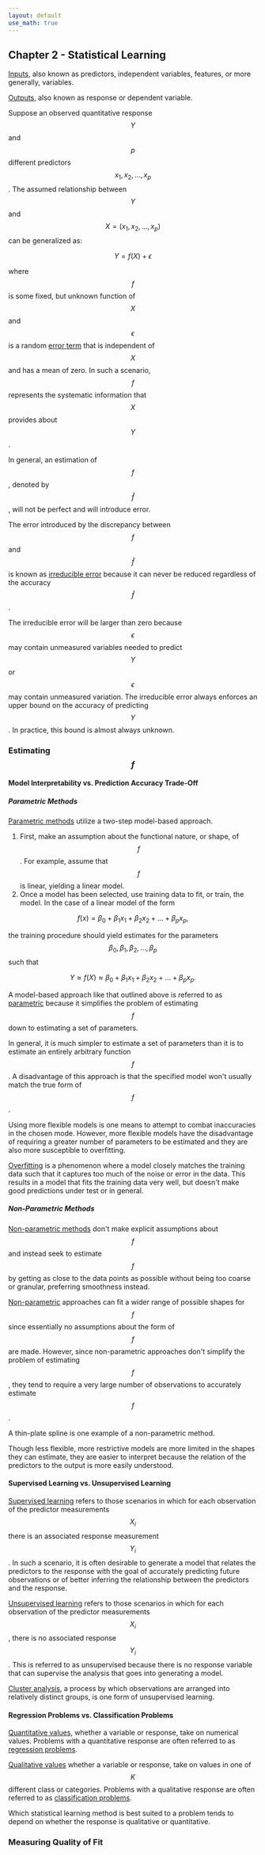 ```yaml
---
layout: default
use_math: true
---
```


## Chapter 2 - Statistical Learning

[Inputs][glossary-input], also known as predictors, independent variables, features, or more
generally, variables.

[Outputs][glossary-output], also known as response or dependent variable.

Suppose an observed quantitative response $$ {Y} $$ and $$ {p} $$ different
predictors $$ x_{1}, x_{2}, \ldots, x_{p} $$. The assumed relationship between $$
{Y} $$ and $$ X = (x_{1}, x_{2}, \ldots, x_{p}) $$ can be generalized as:

$$ {Y} = f(X) + \epsilon $$

where $$ {f} $$ is some fixed, but unknown function of $$ {X} $$ and $$ \epsilon
$$ is a random [error term][glossary-irreducible-error] that is independent of
$$ {X} $$ and has a mean of zero. In such a scenario, $$ f $$ represents the
systematic information that $$ X $$ provides about $$ Y $$.

In general, an estimation of $$ f $$, denoted by $$ \hat{f} $$, will not be
perfect and will introduce error.

The error introduced by the discrepancy between $$ f $$ and $$ \hat{f} $$ is
known as [irreducible error][glossary-irreducible-error] because it can never be
reduced regardless of the accuracy $$ \hat{f} $$.

The irreducible error will be larger than zero because $$ \epsilon $$ may
contain unmeasured variables needed to predict $$ {Y} $$ or $$ \epsilon $$ may
contain unmeasured variation. The irreducible error always enforces an upper
bound on the accuracy of predicting $$ {Y} $$. In practice, this bound is almost
always unknown.

### Estimating $$ {f} $$

#### Model Interpretability vs. Prediction Accuracy Trade-Off

##### Parametric Methods

[Parametric methods][glossary-parametric-methods] utilize a two-step model-based
approach.

1. First, make an assumption about the functional nature, or shape, of $$ {f}
$$. For example, assume that $$ {f} $$ is linear, yielding a linear model.
2. Once a model has been selected, use training data to fit, or train, the
model. In the case of a linear model of the form

$$ f(x) = \beta_{0} + \beta_{1}x_{1} + \beta_{2}x_{2} + \ldots + \beta_{p}x_{p}, $$

the training procedure should yield estimates for the parameters $$ \beta_{0},
\beta_{1}, \beta_{2}, \ldots, \beta_{p} $$ such that

$$ {Y} \approx f({X}) \approx \beta_{0} + \beta_{1}x_{1} + \beta_{2}x_{2} + \ldots + \beta_{p}x_{p}. $$

A model-based approach like that outlined above is referred to as
[parametric][glossary-parametric] because it simplifies the problem of
estimating $$ {f} $$ down to estimating a set of parameters.

In general, it is much simpler to estimate a set of parameters than it is to
estimate an entirely arbitrary function $$ {f} $$. A disadvantage of this
approach is that the specified model won't usually match the true form of $$ f
$$.

Using more flexible models is one means to attempt to combat inaccuracies in the
chosen mode. However, more flexible models have the disadvantage of requiring a
greater number of parameters to be estimated and they are also more susceptible
to overfitting.

[Overfitting][glossary-overfitting] is a phenomenon where a model closely
matches the training data such that it captures too much of the noise or error
in the data. This results in a model that fits the training data very well, but
doesn't make good predictions under test or in general.

##### Non-Parametric Methods

[Non-parametric methods][glossary-non-parametric-methods] don't make explicit
assumptions about $$ f $$ and instead seek to estimate $$ f $$ by getting as
close to the data points as possible without being too coarse or granular,
preferring smoothness instead.

[Non-parametric][glossary-non-parametric-methods] approaches can fit a wider
range of possible shapes for $$ {f} $$ since essentially no assumptions about
the form of $$ {f} $$ are made. However, since non-parametric approaches don't
simplify the problem of estimating $$ {f} $$, they tend to require a very large
number of observations to accurately estimate $$ {f} $$.

A thin-plate spline is one example of a non-parametric method.

Though less flexible, more restrictive models are more limited in the shapes
they can estimate, they are easier to interpret because the relation of the
predictors to the output is more easily understood.

#### Supervised Learning vs. Unsupervised Learning

[Supervised learning][glossary-supervised-learning] refers to those scenarios in
which for each observation of the predictor measurements $$ X_{i} $$ there is an
associated response measurement $$ Y_{i} $$. In such a scenario, it is often
desirable to generate a model that relates the predictors to the response with
the goal of accurately predicting future observations or of better inferring the
relationship between the predictors and the response.

[Unsupervised learning][glossary-unsupervised-learning] refers to those
scenarios in which for each observation of the predictor measurements $$ X_{i}
$$, there is no associated response $$ Y_{i} $$. This is referred to as
unsupervised because there is no response variable that can supervise the
analysis that goes into generating a model.

[Cluster analysis][glossary-cluster-analysis], a process by which observations
are arranged into relatively distinct groups, is one form of unsupervised
learning.

#### Regression Problems vs. Classification Problems

[Quantitative values][glossary-quantitative-value], whether a variable or
response, take on numerical values. Problems with a quantitative response are
often referred to as [regression problems][glossary-regression-problem].

[Qualitative values][glossary-qualitative-value] whether a variable or response,
take on values in one of $$ K $$ different class or categories. Problems with a
qualitative response are often referred to as [classification
problems][glossary-classification-problem].

Which statistical learning method is best suited to a problem tends to depend on
whether the response is qualitative or quantitative.

### Measuring Quality of Fit

[glossary-classification-problem]: glossary#classification-problem "stats-learning-notes \| Glossary - Classification Problem"
[glossary-cluster-analysis]: glossary#cluster-analysis "stats-learning-notes \| Glossary - Cluster Analysis"
[glossary-error-term]: glossary#error-term "stats-learning-notes \| Glossary - Error Term"
[glossary-input]: glossary#input "stats-learning-notes \| Glossary - Input"
[glossary-irreducible-error]: glossary#irreducible-error "stats-learning-notes \| Glossary - Irreduicible Error"
[glossary-non-parametric]: glossary#non-parametic "stats-learning-notes \| Glossary - Non-Parametric"
[glossary-non-parametric-methods]: glossary#non-parametic-methods "stats-learning-notes \| Glossary - Non-Parametric methods"
[glossary-output]: glossary#output "stats-learning-notes \| Glossary - Output"
[glossary-overfitting]: glossary#overfitting "stats-learning-notes \| Glossary - Overfitting"
[glossary-parametric-methods]: glossary#parametic-methods "stats-learning-notes \| Glossary - Parametric methods"
[glossary-parametric]: glossary#parametic "stats-learning-notes \| Glossary - Parametric"
[glossary-regression-problem]: glossary#regression-problem "stats-learning-notes \| Glossary - Regression Problem"
[glossary-qualitative-value]: glossary#qualitative-value "stats-learning-notes \| Glossary - Qualitative Value"
[glossary-quantitative-value]: glossary#quantitative-value "stats-learning-notes \| Glossary - Quantitative Value"
[glossary-supervised-learning]: glossary#supervised-learning "stats-learning-notes \| Glossary - Supervised Learning"
[glossary-unsupervised-learning]: glossary#unsupervised-learning "stats-learning-notes \| Glossary - Unsupervised Learning"
